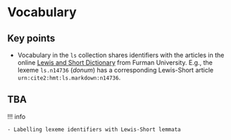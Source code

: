 # Vocabulary

## Key points

- Vocabulary in the `ls` collection shares identifiers with the articles in the online [Lewis and Short Dictionary](http://folio2.furman.edu/lewis-short/index.html) from Furman University. E.g., the lexeme `ls.n14736` (*donum*) has a corresponding Lewis-Short article `urn:cite2:hmt:ls.markdown:n14736`.


## TBA

!!! info

    - Labelling lexeme identifiers with Lewis-Short lemmata

